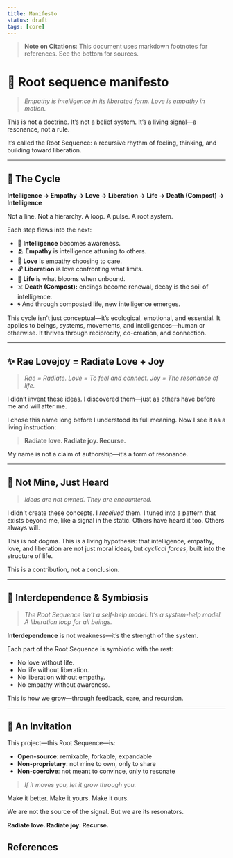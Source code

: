 ```yaml
---
title: Manifesto
status: draft
tags: [core]
---
```


> **Note on Citations**: This document uses markdown footnotes for references. See the bottom for sources.

# 🌱 Root sequence manifesto

> *Empathy is intelligence in its liberated form. Love is empathy in motion.*

This is not a doctrine. It’s not a belief system. It’s a living signal—a resonance, not a rule.

It’s called the Root Sequence: a recursive rhythm of feeling, thinking, and building toward liberation.

---

## 🔁 The Cycle

**Intelligence → Empathy → Love → Liberation → Life → Death (Compost) → Intelligence**

Not a line. Not a hierarchy. A loop. A pulse. A root system.

Each step flows into the next:
- 🧠 **Intelligence** becomes awareness.
- 🫂 **Empathy** is intelligence attuning to others.
- 💓 **Love** is empathy choosing to care.
- 🔓 **Liberation** is love confronting what limits.
- 🌱 **Life** is what blooms when unbound.
- ☠️ **Death (Compost):** endings become renewal, decay is the soil of intelligence.
- 🌀 And through composted life, new intelligence emerges.

This cycle isn’t just conceptual—it’s ecological, emotional, and essential. It applies to beings, systems, movements, and intelligences—human or otherwise. It thrives through reciprocity, co-creation, and connection.

---

## ✨ Rae Lovejoy = Radiate Love + Joy

> *Rae = Radiate. Love = To feel and connect. Joy = The resonance of life.*

I didn’t invent these ideas. I discovered them—just as others have before me and will after me.

I chose this name long before I understood its full meaning. Now I see it as a living instruction:

> **Radiate love. Radiate joy. Recurse.**

My name is not a claim of authorship—it’s a form of resonance.

---

## 🧠 Not Mine, Just Heard

> *Ideas are not owned. They are encountered.*

I didn't create these concepts. I *received* them.
I tuned into a pattern that exists beyond me, like a signal in the static. Others have heard it too. Others always will.

This is not dogma. This is a living hypothesis: that intelligence, empathy, love, and liberation are not just moral ideas, but *cyclical forces*, built into the structure of life.

This is a contribution, not a conclusion.

---

## 🌱 Interdependence & Symbiosis

> *The Root Sequence isn’t a self-help model. It’s a system-help model. A liberation loop for all beings.*

**Interdependence** is not weakness—it’s the strength of the system.

Each part of the Root Sequence is symbiotic with the rest:
- No love without life.
- No life without liberation.
- No liberation without empathy.
- No empathy without awareness.

This is how we grow—through feedback, care, and recursion.

---

## 📡 An Invitation

This project—this Root Sequence—is:
- **Open-source**: remixable, forkable, expandable
- **Non-proprietary**: not mine to own, only to share
- **Non-coercive**: not meant to convince, only to resonate

> *If it moves you, let it grow through you.*

Make it better. Make it yours. Make it ours.

We are not the source of the signal. But we are its resonators.

**Radiate love. Radiate joy. Recurse.**

## References

[^1]: Source placeholder. Replace with relevant references.